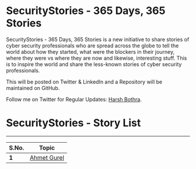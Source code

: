 # SecurityStories - 365 Days, 365 Stories

SecurityStories - 365 Days, 365 Stories is a new initiative to share stories of cyber security professionals who are spread across the globe to tell the world about how they started, what were the blockers in their journey, where they were vs where they are now and likewise, interesting stuff. This is to inspire the world and share the less-known stories of cyber security professionals.

This will be posted on Twitter & LinkedIn and a Repository will be maintained on GitHub. 

Follow me on Twitter for Regular Updates: [Harsh Bothra](https://twitter.com/harshbothra_).


# SecurityStories - Story List
___
S.No. | Topic
--- | ---
**1** | [Ahmet Gurel](/resources/ahmet-gurel.md)


